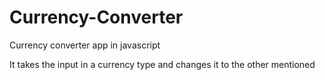 # Currency-Converter
Currency converter app in javascript

It takes the input in a currency type and changes it to the other mentioned
